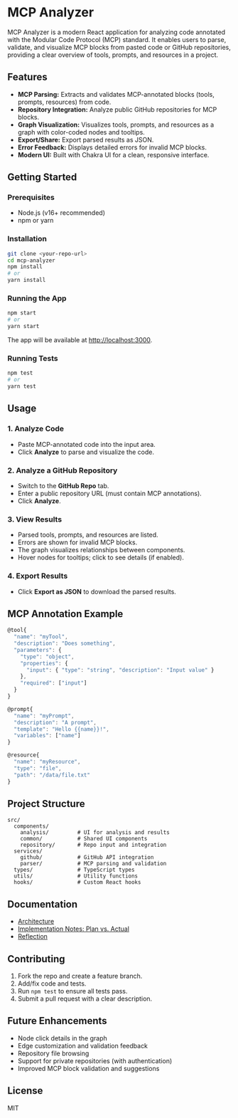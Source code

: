 # MCP Analyzer

MCP Analyzer is a modern React application for analyzing code annotated with the Modular Code Protocol (MCP) standard. It enables users to parse, validate, and visualize MCP blocks from pasted code or GitHub repositories, providing a clear overview of tools, prompts, and resources in a project.

## Features

- **MCP Parsing:** Extracts and validates MCP-annotated blocks (tools, prompts, resources) from code.
- **Repository Integration:** Analyze public GitHub repositories for MCP blocks.
- **Graph Visualization:** Visualizes tools, prompts, and resources as a graph with color-coded nodes and tooltips.
- **Export/Share:** Export parsed results as JSON.
- **Error Feedback:** Displays detailed errors for invalid MCP blocks.
- **Modern UI:** Built with Chakra UI for a clean, responsive interface.

## Getting Started

### Prerequisites
- Node.js (v16+ recommended)
- npm or yarn

### Installation
```bash
git clone <your-repo-url>
cd mcp-analyzer
npm install
# or
yarn install
```

### Running the App
```bash
npm start
# or
yarn start
```
The app will be available at [http://localhost:3000](http://localhost:3000).

### Running Tests
```bash
npm test
# or
yarn test
```

## Usage

### 1. Analyze Code
- Paste MCP-annotated code into the input area.
- Click **Analyze** to parse and visualize the code.

### 2. Analyze a GitHub Repository
- Switch to the **GitHub Repo** tab.
- Enter a public repository URL (must contain MCP annotations).
- Click **Analyze**.

### 3. View Results
- Parsed tools, prompts, and resources are listed.
- Errors are shown for invalid MCP blocks.
- The graph visualizes relationships between components.
- Hover nodes for tooltips; click to see details (if enabled).

### 4. Export Results
- Click **Export as JSON** to download the parsed results.

## MCP Annotation Example
```js
@tool{
  "name": "myTool",
  "description": "Does something",
  "parameters": {
    "type": "object",
    "properties": {
      "input": { "type": "string", "description": "Input value" }
    },
    "required": ["input"]
  }
}

@prompt{
  "name": "myPrompt",
  "description": "A prompt",
  "template": "Hello {{name}}!",
  "variables": ["name"]
}

@resource{
  "name": "myResource",
  "type": "file",
  "path": "/data/file.txt"
}
```

## Project Structure
```
src/
  components/
    analysis/         # UI for analysis and results
    common/           # Shared UI components
    repository/       # Repo input and integration
  services/
    github/           # GitHub API integration
    parser/           # MCP parsing and validation
  types/              # TypeScript types
  utils/              # Utility functions
  hooks/              # Custom React hooks
```

## Documentation
- [Architecture](./docs/ARCHITECTURE.md)
- [Implementation Notes: Plan vs. Actual](./docs/IMPLEMENTATION.md)
- [Reflection](./docs/REFLECTION.md)

## Contributing
1. Fork the repo and create a feature branch.
2. Add/fix code and tests.
3. Run `npm test` to ensure all tests pass.
4. Submit a pull request with a clear description.

## Future Enhancements
- Node click details in the graph
- Edge customization and validation feedback
- Repository file browsing
- Support for private repositories (with authentication)
- Improved MCP block validation and suggestions

## License

MIT
